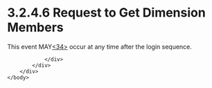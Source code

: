 <html dir="LTR" xmlns:mshelp="http://msdn.microsoft.com/mshelp" xmlns:ddue="http://ddue.schemas.microsoft.com/authoring/2003/5" xmlns:xlink="http://www.w3.org/1999/xlink" xmlns:tool="http://www.microsoft.com/tooltip">
    <head>
        <meta http-equiv="Content-Type" content="text/html; CHARSET=utf-8"></meta>
        <meta name="save" content="history"></meta>
        <title>3.2.4.6 Request to Get Dimension Members</title>
        <xml>
            <mshelp:toctitle title="3.2.4.6 Request to Get Dimension Members"></mshelp:toctitle>
            <mshelp:rltitle title="[MS-SSAS8]: Request to Get Dimension Members"></mshelp:rltitle>
            <mshelp:keyword index="A" term="5fab3de7-17e9-4ab7-b0cf-caee4095e33a"></mshelp:keyword>
            <mshelp:attr name="DCSext.ContentType" value="open specification"></mshelp:attr>
            <mshelp:attr name="AssetID" value="5fab3de7-17e9-4ab7-b0cf-caee4095e33a"></mshelp:attr>
            <mshelp:attr name="TopicType" value="kbRef"></mshelp:attr>
            <mshelp:attr name="DCSext.Title" value="[MS-SSAS8]: Request to Get Dimension Members" />
        </xml>
    </head>
    <body>
        <div id="header">
            <h1 class="heading">3.2.4.6 Request to Get Dimension Members</h1>
        </div>
        <div id="mainSection">
            <div id="mainBody">
                <div id="allHistory" class="saveHistory"></div>
                <div id="sectionSection0" class="section" name="collapseableSection">
                    

<p>This event MAY<a id="Appendix_A_Target_34"></a><a href="05c9e5c4-4566-418c-a56e-69fca8d73f4b.html#Appendix_A_34" aria-label="Product behavior note 34">&lt;34&gt;</a> occur at
any time after the login sequence. </p>


                </div>
            </div>
        </div>
    </body>
</html>